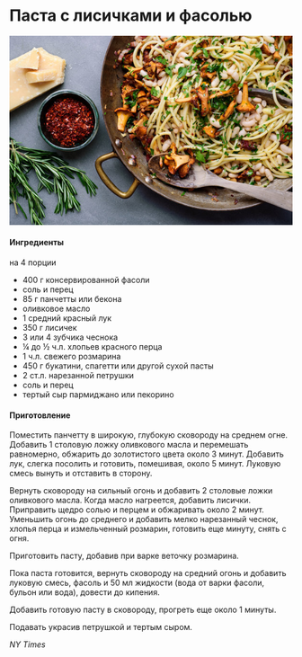 ﻿---
image: ../../pics/pasta-mushroom-beans.jpg
---
# Паста с лисичками и фасолью

![Паста с лисичками и фасолью](../../pics/pasta-mushroom-beans.jpg)

#### Ингредиенты
на 4 порции

* 400 г консервированной фасоли
* соль и перец
* 85 г панчетты или бекона
* оливковое масло
* 1 средний красный лук
* 350 г лисичек
* 3 или 4 зубчика чеснока
* ¼ до ½ ч.л. хлопьев красного перца
* 1 ч.л. свежего розмарина
* 450 г букатини, спагетти или другой сухой пасты
* 2 ст.л. нарезанной петрушки
* соль и перец
* тертый сыр пармиджано или пекорино

#### Приготовление

Поместить панчетту в широкую, глубокую сковороду на среднем огне. Добавить 1 столовую ложку оливкового масла и перемешать равномерно, обжарить до золотистого цвета около 3 минут. Добавить лук, слегка посолить и готовить, помешивая, около 5 минут. Луковую смесь вынуть и отставить в сторону.

Вернуть сковороду на сильный огонь и добавить 2 столовые ложки оливкового масла. Когда масло нагреется, добавить лисички. Приправить щедро солью и перцем и обжаривать около 2 минут. Уменьшить огонь до среднего и добавить мелко нарезанный чеснок, хлопья перца и измельченный розмарин, готовить еще минуту, снять с огня.

Приготовить пасту, добавив при варке веточку розмарина.

Пока паста готовится, вернуть сковороду на средний огонь и добавить луковую смесь, фасоль и 50 мл жидкости \(вода от варки фасоли, бульон или вода\), довести до кипения.

Добавить готовую пасту в сковороду, прогреть еще около 1 минуты.

Подавать украсив петрушкой и тертым сыром.

*NY Times*

